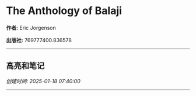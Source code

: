 # The Anthology of Balaji

**作者:** Eric Jorgenson

**出版社:** 769777400.836578

---

## 高亮和笔记

*创建时间: 2025-01-18 07:40:00*

---

